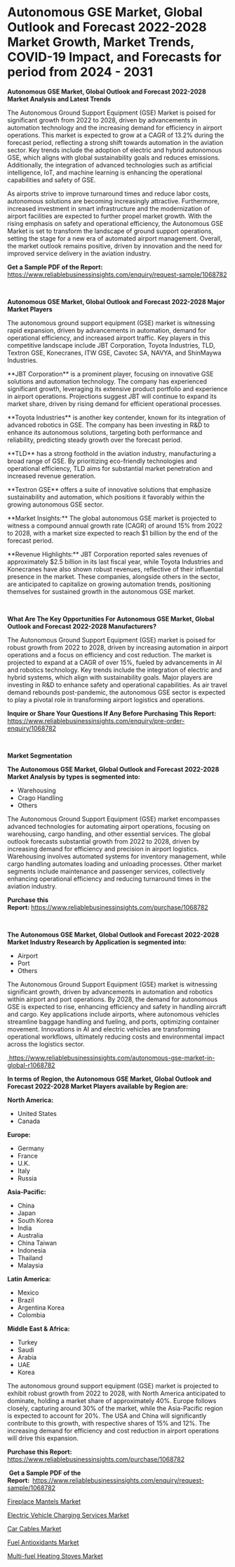 <p><h1>Autonomous GSE Market, Global Outlook and Forecast 2022-2028 Market Growth, Market Trends, COVID-19 Impact, and Forecasts for period from 2024 - 2031</h1></p><p><strong>Autonomous GSE Market, Global Outlook and Forecast 2022-2028 Market Analysis and Latest Trends</strong></p>
<p><p>The Autonomous Ground Support Equipment (GSE) Market is poised for significant growth from 2022 to 2028, driven by advancements in automation technology and the increasing demand for efficiency in airport operations. This market is expected to grow at a CAGR of 13.2% during the forecast period, reflecting a strong shift towards automation in the aviation sector. Key trends include the adoption of electric and hybrid autonomous GSE, which aligns with global sustainability goals and reduces emissions. Additionally, the integration of advanced technologies such as artificial intelligence, IoT, and machine learning is enhancing the operational capabilities and safety of GSE. </p><p>As airports strive to improve turnaround times and reduce labor costs, autonomous solutions are becoming increasingly attractive. Furthermore, increased investment in smart infrastructure and the modernization of airport facilities are expected to further propel market growth. With the rising emphasis on safety and operational efficiency, the Autonomous GSE Market is set to transform the landscape of ground support operations, setting the stage for a new era of automated airport management. Overall, the market outlook remains positive, driven by innovation and the need for improved service delivery in the aviation industry.</p></p>
<p><strong>Get a Sample PDF of the Report:&nbsp;</strong> <a href="https://www.reliablebusinessinsights.com/enquiry/request-sample/1068782?utm_campaign=39&utm_medium=2&utm_source=Github&utm_content=ia&utm_term=04122024&utm_id=autonomous-gse-market-global-outlook-and-forecast-2022-2028">https://www.reliablebusinessinsights.com/enquiry/request-sample/1068782</a></p>
<p>&nbsp;</p>
<p><strong>Autonomous GSE Market, Global Outlook and Forecast 2022-2028 Major Market Players</strong></p>
<p><p>The autonomous ground support equipment (GSE) market is witnessing rapid expansion, driven by advancements in automation, demand for operational efficiency, and increased airport traffic. Key players in this competitive landscape include JBT Corporation, Toyota Industries, TLD, Textron GSE, Konecranes, ITW GSE, Cavotec SA, NAVYA, and ShinMaywa Industries.</p><p>**JBT Corporation** is a prominent player, focusing on innovative GSE solutions and automation technology. The company has experienced significant growth, leveraging its extensive product portfolio and experience in airport operations. Projections suggest JBT will continue to expand its market share, driven by rising demand for efficient operational processes.</p><p>**Toyota Industries** is another key contender, known for its integration of advanced robotics in GSE. The company has been investing in R&D to enhance its autonomous solutions, targeting both performance and reliability, predicting steady growth over the forecast period.</p><p>**TLD** has a strong foothold in the aviation industry, manufacturing a broad range of GSE. By prioritizing eco-friendly technologies and operational efficiency, TLD aims for substantial market penetration and increased revenue generation.</p><p>**Textron GSE** offers a suite of innovative solutions that emphasize sustainability and automation, which positions it favorably within the growing autonomous GSE sector.</p><p>**Market Insights:** The global autonomous GSE market is projected to witness a compound annual growth rate (CAGR) of around 15% from 2022 to 2028, with a market size expected to reach $1 billion by the end of the forecast period.</p><p>**Revenue Highlights:** JBT Corporation reported sales revenues of approximately $2.5 billion in its last fiscal year, while Toyota Industries and Konecranes have also shown robust revenues, reflective of their influential presence in the market. These companies, alongside others in the sector, are anticipated to capitalize on growing automation trends, positioning themselves for sustained growth in the autonomous GSE market.</p></p>
<p>&nbsp;</p>
<p><strong>What Are The Key Opportunities For Autonomous GSE Market, Global Outlook and Forecast 2022-2028 Manufacturers?</strong></p>
<p><p>The Autonomous Ground Support Equipment (GSE) market is poised for robust growth from 2022 to 2028, driven by increasing automation in airport operations and a focus on efficiency and cost reduction. The market is projected to expand at a CAGR of over 15%, fueled by advancements in AI and robotics technology. Key trends include the integration of electric and hybrid systems, which align with sustainability goals. Major players are investing in R&D to enhance safety and operational capabilities. As air travel demand rebounds post-pandemic, the autonomous GSE sector is expected to play a pivotal role in transforming airport logistics and operations.</p></p>
<p><strong>Inquire or Share Your Questions If Any Before Purchasing This Report:</strong> <a href="https://www.reliablebusinessinsights.com/enquiry/pre-order-enquiry/1068782?utm_campaign=39&utm_medium=2&utm_source=Github&utm_content=ia&utm_term=04122024&utm_id=autonomous-gse-market-global-outlook-and-forecast-2022-2028">https://www.reliablebusinessinsights.com/enquiry/pre-order-enquiry/1068782</a></p>
<p>&nbsp;</p>
<p><strong>Market Segmentation</strong></p>
<p><strong>The Autonomous GSE Market, Global Outlook and Forecast 2022-2028 Market Analysis by types is segmented into:</strong></p>
<p><ul><li>Warehousing</li><li>Crago Handling</li><li>Others</li></ul></p>
<p><p>The Autonomous Ground Support Equipment (GSE) market encompasses advanced technologies for automating airport operations, focusing on warehousing, cargo handling, and other essential services. The global outlook forecasts substantial growth from 2022 to 2028, driven by increasing demand for efficiency and precision in airport logistics. Warehousing involves automated systems for inventory management, while cargo handling automates loading and unloading processes. Other market segments include maintenance and passenger services, collectively enhancing operational efficiency and reducing turnaround times in the aviation industry.</p></p>
<p><strong>Purchase this Report:&nbsp;</strong><a href="https://www.reliablebusinessinsights.com/purchase/1068782?utm_campaign=39&utm_medium=2&utm_source=Github&utm_content=ia&utm_term=04122024&utm_id=autonomous-gse-market-global-outlook-and-forecast-2022-2028">https://www.reliablebusinessinsights.com/purchase/1068782</a></p>
<p>&nbsp;</p>
<p><strong>The Autonomous GSE Market, Global Outlook and Forecast 2022-2028 Market Industry Research by Application is segmented into:</strong></p>
<p><ul><li>Airport</li><li>Port</li><li>Others</li></ul></p>
<p><p>The Autonomous Ground Support Equipment (GSE) market is witnessing significant growth, driven by advancements in automation and robotics within airport and port operations. By 2028, the demand for autonomous GSE is expected to rise, enhancing efficiency and safety in handling aircraft and cargo. Key applications include airports, where autonomous vehicles streamline baggage handling and fueling, and ports, optimizing container movement. Innovations in AI and electric vehicles are transforming operational workflows, ultimately reducing costs and environmental impact across the logistics sector.</p></p>
<p><a href="https://www.reliablebusinessinsights.com/autonomous-gse-market-in-global-r1068782?utm_campaign=39&utm_medium=2&utm_source=Github&utm_content=ia&utm_term=04122024&utm_id=autonomous-gse-market-global-outlook-and-forecast-2022-2028">&nbsp;https://www.reliablebusinessinsights.com/autonomous-gse-market-in-global-r1068782</a></p>
<p><strong>In terms of Region, the Autonomous GSE Market, Global Outlook and Forecast 2022-2028 Market Players available by Region are:</strong></p>
<p>
    <p> <strong> North America: </strong>
        <ul>
            <li>United States</li>
            <li>Canada</li>
        </ul>
        </p> 
    <p> <strong> Europe: </strong>
        <ul>
            <li>Germany</li>
            <li>France</li>
            <li>U.K.</li>
            <li>Italy</li>
            <li>Russia</li>
        </ul>
        </p> 
    <p> <strong> Asia-Pacific: </strong>
        <ul>
            <li>China</li>
            <li>Japan</li>
            <li>South Korea</li>
            <li>India</li>
            <li>Australia</li>
            <li>China Taiwan</li>
            <li>Indonesia</li>
            <li>Thailand</li>
            <li>Malaysia</li>
        </ul>
        </p> 
    <p> <strong> Latin America: </strong>
        <ul>
            <li>Mexico</li>
            <li>Brazil</li>
            <li>Argentina Korea</li>
            <li>Colombia</li>
        </ul>
        </p> 
    <p> <strong> Middle East & Africa: </strong>
        <ul>
            <li>Turkey</li>
            <li>Saudi</li>
            <li>Arabia</li>
            <li>UAE</li>
            <li>Korea</li>
        </ul>
    </p>
    </p>
<p><p>The autonomous ground support equipment (GSE) market is projected to exhibit robust growth from 2022 to 2028, with North America anticipated to dominate, holding a market share of approximately 40%. Europe follows closely, capturing around 30% of the market, while the Asia-Pacific region is expected to account for 20%. The USA and China will significantly contribute to this growth, with respective shares of 15% and 12%. The increasing demand for efficiency and cost reduction in airport operations will drive this expansion.</p></p>
<p><strong>Purchase this Report: </strong><a href="https://www.reliablebusinessinsights.com/purchase/1068782?utm_campaign=39&utm_medium=2&utm_source=Github&utm_content=ia&utm_term=04122024&utm_id=autonomous-gse-market-global-outlook-and-forecast-2022-2028">https://www.reliablebusinessinsights.com/purchase/1068782</a></p>
<p>&nbsp;<strong>Get a Sample PDF of the Report:&nbsp;&nbsp;</strong><a href="https://www.reliablebusinessinsights.com/enquiry/request-sample/1068782?utm_campaign=39&utm_medium=2&utm_source=Github&utm_content=ia&utm_term=04122024&utm_id=autonomous-gse-market-global-outlook-and-forecast-2022-2028">https://www.reliablebusinessinsights.com/enquiry/request-sample/1068782</a></p>
<p><strong></strong></p>
<p><p><a href="https://issuu.com/reportprime-2/docs/fireplace-mantels-market-size-2030.pptx?utm_campaign=39&utm_medium=2&utm_source=Github&utm_content=ia&utm_term=04122024&utm_id=autonomous-gse-market-global-outlook-and-forecast-2022-2028">Fireplace Mantels Market</a></p><p><a href="https://www.linkedin.com/pulse/electric-vehicle-charging-services-market-size-growth-industry-xhzze?utm_campaign=39&utm_medium=2&utm_source=Github&utm_content=ia&utm_term=04122024&utm_id=autonomous-gse-market-global-outlook-and-forecast-2022-2028">Electric Vehicle Charging Services Market</a></p><p><a href="https://www.linkedin.com/pulse/unveiling-market-trends-global-car-cables-growth-regional-ubnlf?utm_campaign=39&utm_medium=2&utm_source=Github&utm_content=ia&utm_term=04122024&utm_id=autonomous-gse-market-global-outlook-and-forecast-2022-2028">Car Cables Market</a></p><p><a href="https://www.linkedin.com/pulse/fuel-antioxidants-market-revolution-size-share-emerging-trends-9w4we?utm_campaign=39&utm_medium=2&utm_source=Github&utm_content=ia&utm_term=04122024&utm_id=autonomous-gse-market-global-outlook-and-forecast-2022-2028">Fuel Antioxidants Market</a></p><p><a href="https://issuu.com/reportprime-2/docs/multi-fuel-heating-stoves-market-size-2030.pptx?utm_campaign=39&utm_medium=2&utm_source=Github&utm_content=ia&utm_term=04122024&utm_id=autonomous-gse-market-global-outlook-and-forecast-2022-2028">Multi-fuel Heating Stoves Market</a></p></p>